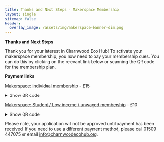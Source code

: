 ```yaml
---
title: Thanks and Next Steps - Makerspace Membership
layout: single
sitemap: false
header:
  overlay_image: /assets/img/makerspace-banner-dim.png
---
```


**Thanks and Next Steps**

Thank you for your interest in Charnwood Eco Hub!  To activate your makerspace membership, you now need to pay your membership dues.  You can do this by clicking on the relevant link below or scanning the QR code for the membership plan.

**Payment links**

<div>
<p><a href="">Makerspace: individual membership</a> - £15
<details>
<summary>Show QR code</summary>
<img alt="Scrapstore individual membership QR code" src="" style="width:250px; height:250px"/>
</details>
</p>
</div>

<div>
<p><a href="">Makerspace: Student / Low income / unwaged membership</a> - £10
<details>
<summary>Show QR code</summary>
<img alt="Makerspace student / low income / unwaged membership QR code" src="" style="width:250px; height:250px"/>
</details>
</p>
</div>

Please note, your application will not be approved until payment has been received. If you need to use a different payment method, please call 01509 447075 or email [info@charnwoodecohub.org](mailto:info@charnwoodecohub.org).

